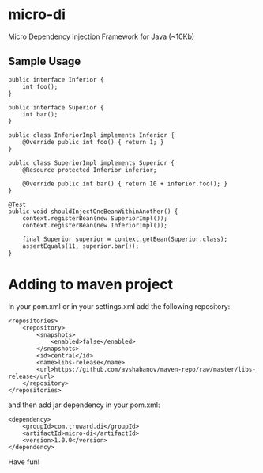 micro-di
========

Micro Dependency Injection Framework for Java (~10Kb)

## Sample Usage

    public interface Inferior {
        int foo();
    }

    public interface Superior {
        int bar();
    }

    public class InferiorImpl implements Inferior {
        @Override public int foo() { return 1; }
    }

    public class SuperiorImpl implements Superior {
        @Resource protected Inferior inferior;

        @Override public int bar() { return 10 + inferior.foo(); }
    }

    @Test
    public void shouldInjectOneBeanWithinAnother() {
        context.registerBean(new SuperiorImpl());
        context.registerBean(new InferiorImpl());

        final Superior superior = context.getBean(Superior.class);
        assertEquals(11, superior.bar());
    }

# Adding to maven project

In your pom.xml or in your settings.xml add the following repository:

    <repositories>
        <repository>
            <snapshots>
                <enabled>false</enabled>
            </snapshots>
            <id>central</id>
            <name>libs-release</name>
            <url>https://github.com/avshabanov/maven-repo/raw/master/libs-release</url>
        </repository>
    </repositories>

and then add jar dependency in your pom.xml:

    <dependency>
        <groupId>com.truward.di</groupId>
        <artifactId>micro-di</artifactId>
        <version>1.0.0</version>
    </dependency>

Have fun!

